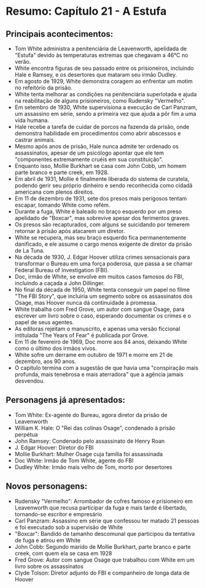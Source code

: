 # Resumo: Capítulo 21 - A Estufa

## Principais acontecimentos:
- Tom White administra a penitenciária de Leavenworth, apelidada de "Estufa" devido às temperaturas extremas que chegavam a 46°C no verão.
- White encontra figuras de seu passado entre os prisioneiros, incluindo Hale e Ramsey, e os desertores que mataram seu irmão Dudley.
- Em agosto de 1929, White demonstra coragem ao enfrentar um motim no refeitório da prisão.
- White tenta melhorar as condições na penitenciária superlotada e ajuda na reabilitação de alguns prisioneiros, como Rudensky "Vermelho".
- Em setembro de 1930, White supervisiona a execução de Carl Panzram, um assassino em série, sendo a primeira vez que ajuda a pôr fim a uma vida humana.
- Hale recebe a tarefa de cuidar de porcos na fazenda da prisão, onde demonstra habilidade em procedimentos como abrir abscessos e castrar animais.
- Mesmo após anos de prisão, Hale nunca admite ter ordenado os assassinatos, apesar de um psicólogo apontar que ele tem "componentes extremamente cruéis em sua constituição".
- Enquanto isso, Mollie Burkhart se casa com John Cobb, um homem parte branco e parte creek, em 1928.
- Em abril de 1931, Mollie é finalmente liberada do sistema de curatela, podendo gerir seu próprio dinheiro e sendo reconhecida como cidadã americana com plenos direitos.
- Em 11 de dezembro de 1931, sete dos presos mais perigosos tentam escapar, tomando White como refém.
- Durante a fuga, White é baleado no braço esquerdo por um preso apelidado de "Boxcar", mas sobrevive apesar dos ferimentos graves.
- Os presos são recapturados, com alguns se suicidando por temerem retornar à prisão após atacarem um diretor.
- White se recupera, mas seu braço esquerdo fica permanentemente danificado, e ele assume o cargo menos exigente de diretor da prisão de La Tuna.
- Na década de 1930, J. Edgar Hoover utiliza crimes sensacionais para transformar o Bureau em uma força poderosa, que passa a se chamar Federal Bureau of Investigation (FBI).
- Doc, irmão de White, se envolve em muitos casos famosos do FBI, incluindo a caçada a John Dillinger.
- No final da década de 1950, White tenta conseguir um papel no filme "The FBI Story", que incluiria um segmento sobre os assassinatos dos Osage, mas Hoover nunca dá continuidade à promessa.
- White trabalha com Fred Grove, um autor com sangue Osage, para escrever um livro sobre o caso, esperando documentar os crimes e o papel de seus agentes.
- As editoras rejeitam o manuscrito, e apenas uma versão ficcional intitulada "The Years of Fear" é publicada por Grove.
- Em 11 de fevereiro de 1969, Doc morre aos 84 anos, deixando White como o último dos irmãos vivos.
- White sofre um derrame em outubro de 1971 e morre em 21 de dezembro, aos 90 anos.
- O capítulo termina com a sugestão de que havia uma "conspiração mais profunda, mais tenebrosa e mais aterradora" que a agência jamais desvendou.

## Personagens já apresentados:
- Tom White: Ex-agente do Bureau, agora diretor da prisão de Leavenworth
- William K. Hale: O "Rei das colinas Osage", condenado à prisão perpétua
- John Ramsey: Condenado pelo assassinato de Henry Roan
- J. Edgar Hoover: Diretor do FBI
- Mollie Burkhart: Mulher Osage cuja família foi assassinada
- Doc White: Irmão de Tom White, agente do FBI
- Dudley White: Irmão mais velho de Tom, morto por desertores

## Novos personagens:
- Rudensky "Vermelho": Arrombador de cofres famoso e prisioneiro em Leavenworth que recusa participar da fuga e mais tarde é libertado, tornando-se escritor e empresário
- Carl Panzram: Assassino em série que confessou ter matado 21 pessoas e foi executado sob a supervisão de White
- "Boxcar": Bandido de tamanho descomunal que participou da tentativa de fuga e atirou em White
- John Cobb: Segundo marido de Mollie Burkhart, parte branco e parte creek, com quem ela se casa em 1928
- Fred Grove: Autor com sangue Osage que trabalhou com White em um livro sobre os assassinatos
- Clyde Tolson: Diretor adjunto do FBI e companheiro de longa data de Hoover 